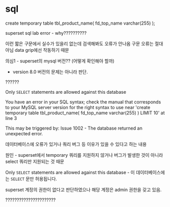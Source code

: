 # sql

create temporary table tbl_product_name(
    fd_top_name varchar(255)
);

superset sql lab error - why??????????

이런 짧은 구문에서 실수가 있을리 없는데 검색해봐도 오류가 안나옴 구문 오류는 절대 아님 data grip에선 작동하기 때문

의심1 - superset의 mysql 버전?? (어떻게 확인해야 할까)

- version 8.0 버전의 문제는 아니라 판단. 

??????

Only `SELECT` statements are allowed against this database

You have an error in your SQL syntax; check the manual that corresponds to your MySQL server version for the right syntax to use near 'create temporary table tbl_product_name( fd_top_name varchar(255) ) LIMIT 10' at line 3

This may be triggered by:
Issue 1002 - The database returned an unexpected error.

데이터베이스에 오류가 있거나 쿼리 버그 등 이유가 있을 수 있다고 하는 내용

원인 - superset에서 temporary 쿼리를 지원하지 않거나 버그가 발생한 것이 아니라 select 쿼리만 지원되는 것 때문

Only `SELECT` statements are allowed against this database - 이 데이터베이스에는 `SELECT` 문만 허용됩니다.

superset 계정의 권한이 없다고 판단하였으나 해당 계정은 admin 권한을 갖고 있음.

??????????????????????
